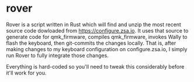 # rover
Rover is a script written in Rust which will find and unzip the most recent source code dowloaded from https://configure.zsa.io. It uses that source to generate code for qmk_firmware, compiles qmk_firmware, invokes Wally to flash the keyboard, then git-commits the changes locally. That is, after making changes to my keyboard configuration on configure.zsa.io, I simply run Rover to fully integrate those changes.

Everything is hard-coded so you'll need to tweak this considerably before it'll work for you.
